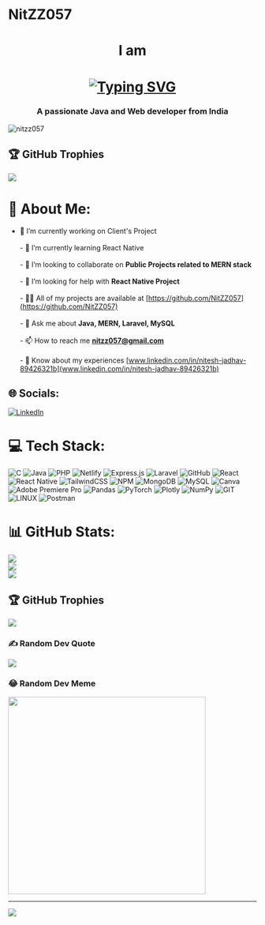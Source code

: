 # NitZZ057
<h1 align="center">I am  </h1>
<h1 align="center"><a href="https://git.io/typing-svg"><img src="https://readme-typing-svg.demolab.com?font=Fira+Code&weight=900&size=37&duration=3000&pause=1000&color=3EF749&center=true&vCenter=true&width=435&lines=Nitesh+Jadhav;Progammer" alt="Typing SVG" /></a></h1>
<h3 align="center">A passionate Java and Web developer from India</h3>

<p align="left"> <img src="https://komarev.com/ghpvc/?username=nitzz057&label=Profile%20views&color=0e75b6&style=flat" alt="nitzz057" /> </p>

## 🏆 GitHub Trophies
![](https://github-profile-trophy.vercel.app/?username=NitZZ057&theme=radical&no-frame=false&no-bg=true&margin-w=4)

# 💫 About Me:
- 🔭 I’m currently working on Client's Project<br><br>- 🌱 I’m currently learning React Native<br><br>- 👯 I’m looking to collaborate on **Public Projects related to MERN stack**<br><br>- 🤝 I’m looking for help with **React Native Project**<br><br>- 👨‍💻 All of my projects are available at [https://github.com/NitZZ057](https://github.com/NitZZ057)<br><br>- 💬 Ask me about **Java, MERN, Laravel, MySQL**<br><br>- 📫 How to reach me **nitzz057@gmail.com**<br><br>- 📄 Know about my experiences [www.linkedin.com/in/nitesh-jadhav-89426321b](www.linkedin.com/in/nitesh-jadhav-89426321b)


## 🌐 Socials:
[![LinkedIn](https://img.shields.io/badge/LinkedIn-%230077B5.svg?logo=linkedin&logoColor=white)](https://linkedin.com/in/https://www.linkedin.com/in/nitesh-jadhav-89426321b/) 

# 💻 Tech Stack:
![C](https://img.shields.io/badge/c-%2300599C.svg?style=plastic&logo=c&logoColor=white) ![Java](https://img.shields.io/badge/java-%23ED8B00.svg?style=plastic&logo=java&logoColor=white) ![PHP](https://img.shields.io/badge/php-%23777BB4.svg?style=plastic&logo=php&logoColor=white) ![Netlify](https://img.shields.io/badge/netlify-%23000000.svg?style=plastic&logo=netlify&logoColor=#00C7B7) ![Express.js](https://img.shields.io/badge/express.js-%23404d59.svg?style=plastic&logo=express&logoColor=%2361DAFB) ![Laravel](https://img.shields.io/badge/laravel-%23FF2D20.svg?style=plastic&logo=laravel&logoColor=white) ![GitHub](https://img.shields.io/badge/GitHub-%23121011.svg?style=plastic&logo=github&logoColor=white) ![React](https://img.shields.io/badge/react-%2320232a.svg?style=plastic&logo=react&logoColor=%2361DAFB) ![React Native](https://img.shields.io/badge/react_native-%2320232a.svg?style=plastic&logo=react&logoColor=%2361DAFB) ![TailwindCSS](https://img.shields.io/badge/tailwindcss-%2338B2AC.svg?style=plastic&logo=tailwind-css&logoColor=white) ![NPM](https://img.shields.io/badge/NPM-%23000000.svg?style=plastic&logo=npm&logoColor=white) ![MongoDB](https://img.shields.io/badge/MongoDB-%234ea94b.svg?style=plastic&logo=mongodb&logoColor=white) ![MySQL](https://img.shields.io/badge/mysql-%2300f.svg?style=plastic&logo=mysql&logoColor=white) ![Canva](https://img.shields.io/badge/Canva-%2300C4CC.svg?style=plastic&logo=Canva&logoColor=white) ![Adobe Premiere Pro](https://img.shields.io/badge/Adobe%20Premiere%20Pro-9999FF.svg?style=plastic&logo=Adobe%20Premiere%20Pro&logoColor=white) ![Pandas](https://img.shields.io/badge/pandas-%23150458.svg?style=plastic&logo=pandas&logoColor=white) ![PyTorch](https://img.shields.io/badge/PyTorch-%23EE4C2C.svg?style=plastic&logo=PyTorch&logoColor=white) ![Plotly](https://img.shields.io/badge/Plotly-%233F4F75.svg?style=plastic&logo=plotly&logoColor=white) ![NumPy](https://img.shields.io/badge/numpy-%23013243.svg?style=plastic&logo=numpy&logoColor=white) ![GIT](https://img.shields.io/badge/Git-fc6d26?style=plastic&logo=git&logoColor=white) ![LINUX](https://img.shields.io/badge/Linux-FCC624?style=plastic&logo=linux&logoColor=black) ![Postman](https://img.shields.io/badge/Postman-FF6C37?style=plastic&logo=postman&logoColor=white)
# 📊 GitHub Stats:
![](https://github-readme-stats.vercel.app/api?username=NitZZ057&theme=dark&hide_border=false&include_all_commits=true&count_private=true)<br/>
![](https://github-readme-streak-stats.herokuapp.com/?user=NitZZ057&theme=dark&hide_border=false)<br/>
![](https://github-readme-stats.vercel.app/api/top-langs/?username=NitZZ057&theme=dark&hide_border=false&include_all_commits=true&count_private=true&layout=compact)

## 🏆 GitHub Trophies
![](https://github-profile-trophy.vercel.app/?username=NitZZ057&theme=radical&no-frame=false&no-bg=true&margin-w=4)

### ✍️ Random Dev Quote
![](https://quotes-github-readme.vercel.app/api?type=horizontal&theme=radical)

### 😂 Random Dev Meme
<img src='https://randommeme-five.vercel.app/' style="height: 400px;"/>

---
[![](https://visitcount.itsvg.in/api?id=NitZZ057&icon=0&color=0)](https://visitcount.itsvg.in)

<!-- Proudly created with GPRM ( https://gprm.itsvg.in ) -->
